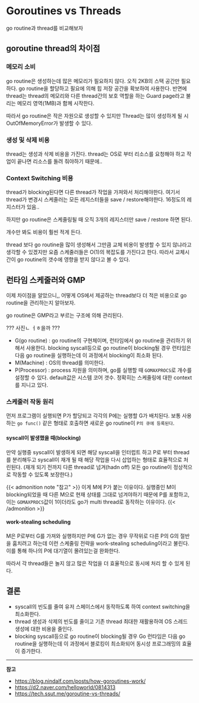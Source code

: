 # Goroutines vs Threads


go routine과 thread를 비교해보자

<!--more-->

## goroutine thread의 차이점

### 메모리 소비

go routine은 생성하는데 많은 메모리가 필요하지 않다. 오직 2KB의 스택 공간만 필요하다. go routine을 할당하고 필요에 의해 힙 저장 공간을 확보하여 사용한다.
반면에 thread는 thread의 메모리와 다른 thread간의 보호 역할을 하는 Guard page라고 불리는 메모리 영역(1MB)과 함께 시작한다.

따라서 go routine은 작은 자원으로 생성할 수 있지만 Thread는 많이 생성하게 될 시 OutOfMemoryError가 발생할 수 있다. 

### 생성 및 삭제 비용

thread는 생성과 삭제 비용을 가진다. thread는 OS로 부터 리소스를 요청해야 하고 작업이 끝나면 리소스를 돌려 줘야하기 때문에..

### Context Switching 비용

thread가 blocking된다면 다른 thread가 작업을 가져와서 처리해야한다. 여기서 thread가 변경시 스케줄러는 모든 레지스터들을 save / restore해야한다. 16정도의 레지스터가 있음..

하지만 go routine은 스케줄링될 때 오직 3개의 레지스터만 save / restore 하면 된다. 

개수만 봐도 비용이 훨씬 적게 든다.

thread 보다 go routine을 많이 생성해서 그만큼 교체 비용이 발생할 수 있지 않냐라고 생각할 수 있겠지만 요즘 스케줄러들은 O(1)의 복잡도를 가진다고 한다. 따라서 교체시간이 go routine의 갯수에 영향을 받지 않다고 볼 수 있다.

## 런타임 스케줄러와 GMP

이제 차이점을 알았으니,, 어떻게 OS에서 제공하는 thread보다 더 적은 비용으로 go routine을 관리하는지 알아보자.

go routine은 GMP라고 부르는 구조에 의해 관리된다.

??? 사진ㄴ ㅓㅎ을까 ???

* G(go routine) : go routine의 구현체이며, 런타임에서 go routine을 관리하기 위해서 사용한다. blocking syscall등으로 go routine이 blocking될 경우 런타임은 다음 go routine을 실행하는데 이 과정에서 blocking이 최소화 된다.
* M(Machine) : OS의 thread를 의미한다.
* P(Processor) : process 자원을 의미하며, go를 실행할 때 `GOMAXPROCS`로 개수를 설정할 수 있다. default값은 시스템 코어 갯수. 정확히는 스케줄링에 대한 context를 지니고 있다.

### 스케줄러 작동 원리

먼저 프로그램이 실행되면 P가 할당되고 각각의 P에는 실행할 G가 배치된다. 보통 사용하는 `go func()` 같은 형태로 호출하면 새로운 go routine이 `P의 큐에 등록된다`. 

#### syscall이 발생했을 때(blocking)

만약 실행중 syscall이 발생하게 되면 해당 syscall을 인터럽트 하고 P로 부터 thread를 분리해두고 syscall이 재개 될 때 해당 작업을 다시 삽업하는 형태로 효율적으로 처린된다. (재개 되기 전까지 다른 thread로 넘겨(hadn off) 모든 go routine이 정상적으로 작동할 수 있도록 보장한다.) 

{{< admonition note "참고" >}}
이게 M에 P가 붙는 이유이다. 실행중인 M이 blocking되었을 때 다른 M으로 현재 상태를 그대로 넘겨야하기 때문에 P를 포함하고, 이는 `GOMAXPROCS`값이 1이더라도 go가 multi thread로 동작하는 이유이다.
{{< /admonition >}}

#### work-stealing scheduling

M은 P로부터 G를 가져와 실행하지만 P에 G가 없는 경우 무작위로 다른 P의 G의 절반을 훔치려고 하는데 이런 스케줄링 전략을 work-stealing scheduling이라고 불린다. 이를 통해 하나의 P에 대기열이 몰려있는걸 완화한다.

따라서 각 thread들은 놀지 않고 많은 작업을 더 효율적으로 동시에 처리 할 수 있게 된다.

## 결론

* syscall의 빈도를 줄여 유저 스페이스에서 동작하도록 하여 context switching을 최소화한다.
* thread 생성과 삭제의 빈도를 줄이고 기존 thread 최대한 재활용하여 OS 스레드 생성에 대한 비용을 줄인다.
* blocking syscall등으로 go routine이 blocking될 경우 Go 런타임은 다음 go routine을 실행하는데 이 과정에서 블로킹이 최소화되어 동시성 프로그래밍의 효율이 증가한다.

---

**참고**

* https://blog.nindalf.com/posts/how-goroutines-work/
* https://d2.naver.com/helloworld/0814313
* https://tech.ssut.me/goroutine-vs-threads/
